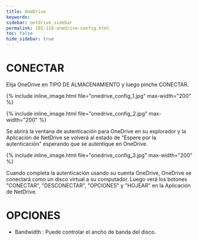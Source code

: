 ```yaml
---
title: OneDrive
keywords:
sidebar: netdrive_sidebar
permalink: 102-116-onedrive-config.html
toc: false
hide_sidebar: true
---
```


CONECTAR
==================
Elija OneDrive en TIPO DE ALMACENAMIENTO y luego pinche CONECTAR.


{% include inline_image.html file="onedrive_config_1.jpg" max-width="200" %}


{% include inline_image.html file="onedrive_config_2.jpg" max-width="200" %}


Se abrirá la ventana de autenticación para OneDrive en su explorador y la Aplicación de NetDrive se volverá al estado de "Espere por la autenticación" esperando que se autentique en OneDrive.


{% include inline_image.html file="onedrive_config_3.jpg" max-width="200" %}


Cuando completa la autenticación usando su cuenta OneDrive, OneDrive se conectará como un disco virtual a su computador. Luego verá los botones "CONECTAR", "DESCONECTAR", "OPCIONES" y "HOJEAR" en la Aplicación de NetDrive.


OPCIONES
==================
* Bandwidth : Puede controlar el ancho de banda del disco.

